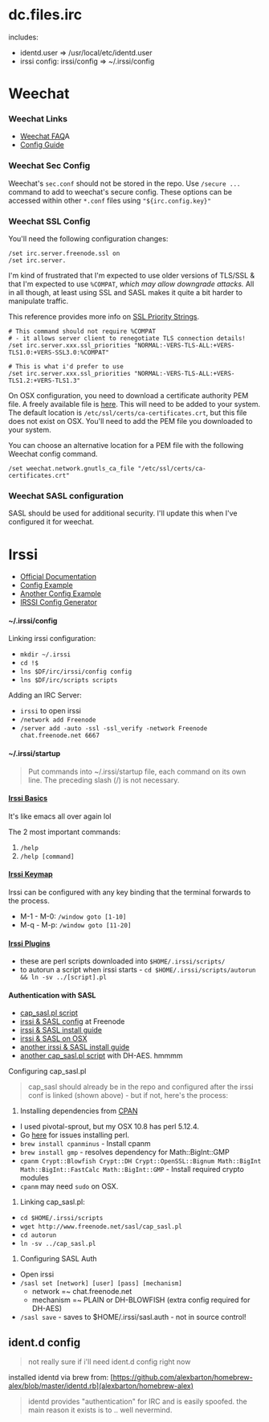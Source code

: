dc.files.irc
============

includes:
* identd.user => /usr/local/etc/identd.user
* irssi config: irssi/config => ~/.irssi/config

# Weechat

### Weechat Links

- [Weechat FAQ](https://weechat.org/files/doc/weechat_faq.en.html)A
- [Config Guide](/etc/ssl/certs/ca-certificates.crt)

### Weechat Sec Config

Weechat's `sec.conf` should not be stored in the repo.  Use `/secure ...` command to add to weechat's secure config.  These options can be accessed within other `*.conf` files using `"${irc.config.key}"`

### Weechat SSL Config

You'll need the following configuration changes:

```
/set irc.server.freenode.ssl on
/set irc.server.
```

I'm kind of frustrated that I'm expected to use older versions of TLS/SSL & that I'm expected to use `%COMPAT`, *which may allow downgrade attacks.*  All in all though, at least using SSL and SASL makes it quite a bit harder to manipulate traffic.

This reference provides more info on [SSL Priority Strings](http://gnutls.org/manual/html_node/Priority-Strings.html).

```
# This command should not require %COMPAT
# - it allows server client to renegotiate TLS connection details!
/set irc.server.xxx.ssl_priorities "NORMAL:-VERS-TLS-ALL:+VERS-TLS1.0:+VERS-SSL3.0:%COMPAT"

# This is what i'd prefer to use
/set irc.server.xxx.ssl_priorities "NORMAL:-VERS-TLS-ALL:+VERS-TLS1.2:+VERS-TLS1.3"
```

On OSX configuration, you need to download a certificate authority PEM file.  A freely available file is [here](http://curl.haxx.se/docs/caextract.html).  This will need to be added to your system.  The default location is `/etc/ssl/certs/ca-certificates.crt`, but this file does not exist on OSX.  You'll need to add the PEM file you downloaded to your system.

You can choose an alternative location for a PEM file with the following Weechat config command.

```
/set weechat.network.gnutls_ca_file "/etc/ssl/certs/ca-certificates.crt"
```

### Weechat SASL configuration

SASL should be used for additional security.  I'll update this when I've configured it for weechat.

# Irssi


- [Official Documentation](http://www.irssi.org/documentation/manual)
- [Config Example](http://misc.nybergh.net/pub/irssi/config.example)
- [Another Config Example](http://carina.org.uk/irssiconfig)
- [IRSSI Config Generator](http://www.matthew.ath.cx/programs/irssiconfig)

#### ~/.irssi/config

Linking irssi configuration:

- `mkdir ~/.irssi`
- `cd !$`
- `lns $DF/irc/irssi/config config`
- `lns $DF/irc/scripts scripts`

Adding an IRC Server:

- `irssi` to open irssi
- `/network add Freenode`
- `/server add -auto -ssl -ssl_verify -network Freenode chat.freenode.net 6667`

#### ~/.irssi/startup

> Put commands into ~/.irssi/startup file, each command on its own line.
> The preceding slash (/) is not necessary.

#### [Irssi Basics](http://irssi.org/beginner/)

It's like emacs all over again lol

The 2 most important commands:

1. `/help`
1. `/help [command]`

#### [Irssi Keymap](http://irssi.org/beginner/#c9)

Irssi can be configured with any key binding that the terminal forwards to the process.

- M-1 - M-0: `/window goto [1-10]`
- M-q - M-p: `/window goto [11-20]`

#### [Irssi Plugins](http://scripts.irssi.org/)

- these are perl scripts downloaded into `$HOME/.irssi/scripts/`
- to autorun a script when irssi starts - `cd $HOME/.irssi/scripts/autorun && ln -sv ../[script].pl`

#### Authentication with SASL

- [cap_sasl.pl script](http://www.freenode.net/sasl/cap_sasl.pl)
- [irssi & SASL config](http://freenode.net/sasl/sasl-irssi.shtml) at Freenode
- [irssi & SASL install guide](http://www.andrews-corner.org/irssi.html)
- [irssi & SASL on OSX](http://buffered.io/posts/irssi-and-sasl-on-osx)
- [another irssi & SASL install guide](http://blog.freenode.net/2010/01/connecting-to-freenode-using-tor-sasl/)
- [another cap_sasl.pl script](https://github.com/atheme/atheme/blob/master/contrib/cap_sasl.pl) with DH-AES.  hmmmm

Configuring cap_sasl.pl

> cap_sasl should already be in the repo and configured
> after the irssi conf is linked (shown above) -
> but if not, here's the process:

1. Installing dependencies from [CPAN](http://www.cpan.org/modules/INSTALL.html)
  - I used pivotal-sprout, but my OSX 10.8 has perl 5.12.4.
  - Go [here](http://blog.jambura.com/2013/02/19/setup-homebrew-perlbrew-ruby-rvm-perl-cpanm-nginx-in-mountain-lion/) for issues installing perl.
  - `brew install cpanminus` - Install cpanm
  - `brew install gmp` - resolves dependency for Math::BigInt::GMP
  - `cpanm Crypt::Blowfish Crypt::DH Crypt::OpenSSL::Bignum Math::BigInt Math::BigInt::FastCalc Math::BigInt::GMP` - Install required crypto modules
  - `cpanm` may need `sudo` on OSX.
1. Linking cap_sasl.pl:
  - `cd $HOME/.irssi/scripts`
  - `wget http://www.freenode.net/sasl/cap_sasl.pl`
  - `cd autorun`
  - `ln -sv ../cap_sasl.pl`
1. Configuring SASL Auth
  - Open irssi
  - `/sasl set [network] [user] [pass] [mechanism]`
    - network =~ chat.freenode.net
    - mechanism =~ PLAIN or DH-BLOWFISH (extra config required for DH-AES)
  - `/sasl save` - saves to $HOME/.irssi/sasl.auth - not in source control!

## ident.d config

> not really sure if i'll need ident.d config right now

installed identd via brew from: [https://github.com/alexbarton/homebrew-alex/blob/master/identd.rb](alexbarton/homebrew-alex)

> identd provides "authentication" for IRC and is easily spoofed.  the main reason it exists is to .. well nevermind.
